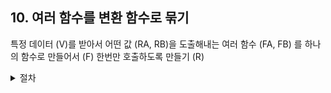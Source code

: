 ## 10. 여러 함수를 변환 함수로 묶기

특정 데이터 (V)를 받아서 어떤 값 (RA, RB)을 도출해내는 여러 함수 (FA, FB) 를 하나의 함수로 만들어서 (F) 한번만 호출하도록 만들기 (R)

<details>
<summary>절차</summary>

1. 데이터를 입력 받아서 깊은 복사를 수행하는 함수를 일단 만든다. <br /> 
2. 여러 함수 중 하나를 깊은 복사를 수행하는 함수로 옮긴 후 기존의 return 문 대신 복사된 새 데이터의 Property로 기록한다. <br />
3. 클라이언트도 기존 함수가 return 하는 값을 사용하는 대신 Property를 사용하도록 수정한다.

</details>